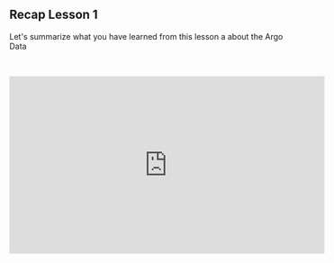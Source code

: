 ## Recap Lesson 1

Let's summarize what you have learned from this lesson a about the Argo Data

&nbsp;&nbsp;<center><iframe width="560" height="315" src="https://drive.google.com/file/d/1m8bL3KmmUMBIqAUcygQplxO-PRAoECzd/preview" width="640" height="480" title="The Argo Data" frameborder="0" allow="accelerometer; autoplay; clipboard-write; encrypted-media; gyroscope; picture-in-picture" allowfullscreen></iframe></center>


